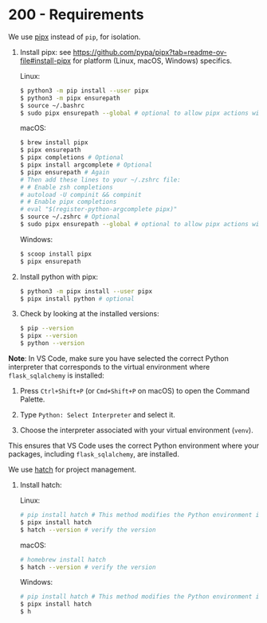 # 200 - Requirements

We use [pipx](https://github.com/pypa/pipx?tab=readme-ov-file#install-pipx) instead of ```pip```, for isolation.

1. Install pipx:
   see https://github.com/pypa/pipx?tab=readme-ov-file#install-pipx for platform (Linux, macOS, Windows) specifics.

   Linux:
   ```bash
   $ python3 -m pip install --user pipx
   $ python3 -m pipx ensurepath
   $ source ~/.bashrc
   $ sudo pipx ensurepath --global # optional to allow pipx actions with --global argument
   ```

   macOS:
   ```bash
   $ brew install pipx
   $ pipx ensurepath
   $ pipx completions # Optional
   $ pipx install argcomplete # Optional
   $ pipx ensurepath # Again
   # Then add these lines to your ~/.zshrc file:
   # # Enable zsh completions
   # autoload -U compinit && compinit
   # # Enable pipx completions
   # eval "$(register-python-argcomplete pipx)"
   $ source ~/.zshrc # Optional
   $ sudo pipx ensurepath --global # optional to allow pipx actions with --global argument
   ```

   Windows:
   ```bash
   $ scoop install pipx
   $ pipx ensurepath
   ```

2. Install python with pipx:
   ```bash
   $ python3 -m pipx install --user pipx
   $ pipx install python # optional
   ```

3. Check by looking at the installed versions:
   ```bash
   $ pip --version
   $ pipx --version
   $ python --version
   ```

**Note**: In VS Code, make sure you have selected the correct Python interpreter that corresponds to the virtual environment where ```flask_sqlalchemy``` is installed:

1. Press ```Ctrl+Shift+P``` (or ```Cmd+Shift+P``` on macOS) to open the Command Palette.

2. Type ```Python: Select Interpreter``` and select it.

3. Choose the interpreter associated with your virtual environment (```venv```).

This ensures that VS Code uses the correct Python environment where your packages, including ```flask_sqlalchemy```, are installed.

We use [hatch](https://hatch.pypa.io/) for project management. 

1. Install hatch:

   Linux:

   ```bash
   # pip install hatch # This method modifies the Python environment in which you choose to install. Consider instead using pipx to avoid dependency conflicts.
   $ pipx install hatch 
   $ hatch --version # verify the version
   ```

   macOS:

   ```bash
   # homebrew install hatch
   $ hatch --version # verify the version
   ```

   Windows:

   ```bash
   # pip install hatch # This method modifies the Python environment in which you choose to install. Consider instead using pipx to avoid dependency conflicts.
   $ pipx install hatch 
   $ h

